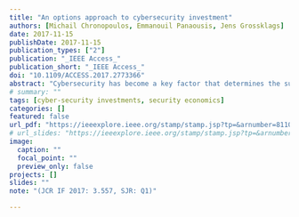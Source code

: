 ```yaml
---
title: "An options approach to cybersecurity investment"
authors: [Michail Chronopoulos, Emmanouil Panaousis, Jens Grossklags]
date: 2017-11-15
publishDate: 2017-11-15
publication_types: ["2"]
publication: "_IEEE Access_"
publication_short: "_IEEE Access_"
doi: "10.1109/ACCESS.2017.2773366"
abstract: "Cybersecurity has become a key factor that determines the success or failure of companies that rely on information systems. Therefore, investment in cybersecurity is an important financial and operational decision. Typical information technology investments aim to create value, whereas cybersecurity investments aim to minimize loss incurred by cyber attacks. Admittedly, cybersecurity investment has become an increasingly complex one, since information systems are typically subject to frequent attacks, whose arrival and impact fluctuate stochastically. Furthermore, cybersecurity measures and improvements, such as patches, become available at random points in time making investment decisions even more challenging. We propose and develop an analytical real options framework that incorporates major components relevant to cybersecurity practice, and analyze how optimal cybersecurity investment decisions perform for a private firm. The novelty of this paper is that it provides analytical solutions that lend themselves to intuitive interpretations regarding the effect of timing and cybersecurity risk on investment behavior using real options theory. Such aspects are frequently not implemented within economic models that support policy initiatives. However, if these are not properly understood, security controls will not be properly set resulting in a dynamic inefficiency reflected in cycles of over or under investment, and, in turn, increased cybersecurity risk following corrective policy actions. Results indicate that greater uncertainty over the cost of cybersecurity attacks raises the value of an embedded option to invest in cybersecurity. This increases the incentive to suspend operations temporarily in order to install a cybersecurity patch that will make the firm more resilient to cybersecurity breaches. Similarly, greater likelihood associated with the availability of a cybersecurity patch increases the value of the option to invest in cybersecurity. However, the absence of an embedded investment option increases the incentive to delay the permanent abandonment of the company's operation due to the irreversible nature of the decision."
# summary: ""
tags: [cyber-security investments, security economics]
categories: []
featured: false
url_pdf: "https://ieeexplore.ieee.org/stamp/stamp.jsp?tp=&arnumber=8110826"
# url_slides: "https://ieeexplore.ieee.org/stamp/stamp.jsp?tp=&arnumber=8894107"
image:
  caption: ""
  focal_point: ""
  preview_only: false
projects: []
slides: ""
note: "(JCR IF 2017: 3.557, SJR: Q1)"

---
```

